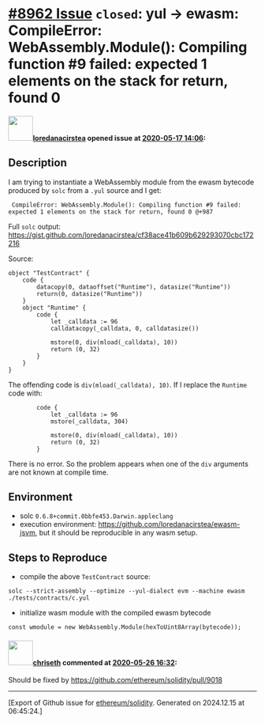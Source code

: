 # [\#8962 Issue](https://github.com/ethereum/solidity/issues/8962) `closed`: yul -> ewasm:  CompileError: WebAssembly.Module(): Compiling function #9 failed: expected 1 elements on the stack for return, found 0

#### <img src="https://avatars.githubusercontent.com/u/4785356?u=cef6d9300d97e5c2ace9cdc8f80818c3ca1820c4&v=4" width="50">[loredanacirstea](https://github.com/loredanacirstea) opened issue at [2020-05-17 14:06](https://github.com/ethereum/solidity/issues/8962):

## Description

I am trying to instantiate a WebAssembly module from the ewasm bytecode produced by `solc` from a `.yul` source and I get:

```
 CompileError: WebAssembly.Module(): Compiling function #9 failed: expected 1 elements on the stack for return, found 0 @+987
```

Full `solc` output: https://gist.github.com/loredanacirstea/cf38ace41b609b629293070cbc172216

Source:
```solidity
object "TestContract" {
    code {
        datacopy(0, dataoffset("Runtime"), datasize("Runtime"))
        return(0, datasize("Runtime"))
    }
    object "Runtime" {
        code {
            let _calldata := 96
            calldatacopy(_calldata, 0, calldatasize())

            mstore(0, div(mload(_calldata), 10))
            return (0, 32)
        }
    }
}
```

The offending code is `div(mload(_calldata), 10)`.
If I replace the `Runtime` code with: 
```
        code {
            let _calldata := 96
            mstore(_calldata, 304)

            mstore(0, div(mload(_calldata), 10))
            return (0, 32)
        }
```
There is no error. So the problem appears when one of the `div` arguments are not known at compile time.

## Environment

- solc `0.6.8+commit.0bbfe453.Darwin.appleclang`
- execution environment: https://github.com/loredanacirstea/ewasm-jsvm, but it should be reproducible in any wasm setup.

## Steps to Reproduce

- compile the above `TestContract` source:
```
solc --strict-assembly --optimize --yul-dialect evm --machine ewasm ./tests/contracts/c.yul
```
- initialize wasm module with the compiled ewasm bytecode
```
const wmodule = new WebAssembly.Module(hexToUint8Array(bytecode));
```


#### <img src="https://avatars.githubusercontent.com/u/9073706?v=4" width="50">[chriseth](https://github.com/chriseth) commented at [2020-05-26 16:32](https://github.com/ethereum/solidity/issues/8962#issuecomment-634135855):

Should be fixed by https://github.com/ethereum/solidity/pull/9018


-------------------------------------------------------------------------------



[Export of Github issue for [ethereum/solidity](https://github.com/ethereum/solidity). Generated on 2024.12.15 at 06:45:24.]
